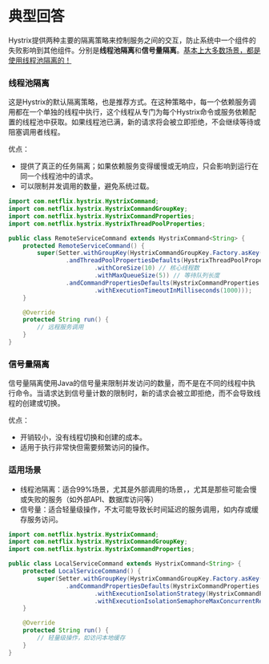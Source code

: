 # 典型回答


Hystrix提供两种主要的隔离策略来控制服务之间的交互，防止系统中一个组件的失败影响到其他组件。分别是**线程池隔离**和**信号量隔离**。<u>基本上大多数场景，都是使用线程池隔离的！</u>



### <font style="color:rgb(13, 13, 13);">线程池隔离</font>
这是Hystrix的默认隔离策略，也是推荐方式。在这种策略中，每一个依赖服务调用都在一个单独的线程中执行，这个线程从专门为每个Hystrix命令或服务依赖配置的线程池中获取。如果线程池已满，新的请求将会被立即拒绝，不会继续等待或阻塞调用者线程。



优点：

+ 提供了真正的任务隔离；如果依赖服务变得缓慢或无响应，只会影响到运行在同一个线程池中的请求。
+ 可以限制并发调用的数量，避免系统过载。



```java
import com.netflix.hystrix.HystrixCommand;
import com.netflix.hystrix.HystrixCommandGroupKey;
import com.netflix.hystrix.HystrixCommandProperties;
import com.netflix.hystrix.HystrixThreadPoolProperties;

public class RemoteServiceCommand extends HystrixCommand<String> {
    protected RemoteServiceCommand() {
        super(Setter.withGroupKey(HystrixCommandGroupKey.Factory.asKey("HollisExampleGroup"))
                .andThreadPoolPropertiesDefaults(HystrixThreadPoolProperties.Setter()
                        .withCoreSize(10) // 核心线程数
                        .withMaxQueueSize(5)) // 等待队列长度
                .andCommandPropertiesDefaults(HystrixCommandProperties.Setter()
                        .withExecutionTimeoutInMilliseconds(1000)));
    }

    @Override
    protected String run() {
        // 远程服务调用
    }
}

```



### <font style="color:rgb(13, 13, 13);">信号量隔离</font>
信号量隔离使用Java的信号量来限制并发访问的数量，而不是在不同的线程中执行命令。当请求达到信号量计数的限制时，新的请求会被立即拒绝，而不会导致线程的创建或切换。



优点：

+ 开销较小，没有线程切换和创建的成本。
+ 适用于执行非常快但需要频繁访问的操作。



### 适用场景
+ 线程池隔离：适合99%场景，尤其是外部调用的场景，，尤其是那些可能会慢或失败的服务（如外部API、数据库访问等）
+ 信号量：适合轻量级操作，不太可能导致长时间延迟的服务调用，如内存或缓存服务访问。



```java
import com.netflix.hystrix.HystrixCommand;
import com.netflix.hystrix.HystrixCommandGroupKey;
import com.netflix.hystrix.HystrixCommandProperties;

public class LocalServiceCommand extends HystrixCommand<String> {
    protected LocalServiceCommand() {
        super(Setter.withGroupKey(HystrixCommandGroupKey.Factory.asKey("HollisExampleGroup"))
                .andCommandPropertiesDefaults(HystrixCommandProperties.Setter()
                        .withExecutionIsolationStrategy(HystrixCommandProperties.ExecutionIsolationStrategy.SEMAPHORE)
                        .withExecutionIsolationSemaphoreMaxConcurrentRequests(5)));
    }

    @Override
    protected String run() {
        // 轻量级操作，如访问本地缓存
    }
}

```

